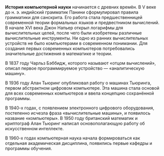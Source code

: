 **История компьютерной науки** начинается с древних времён. В V веке до н. э. индийский грамматик Панини сформулировал правила грамматики для санскрита. Его работа стала предшественницей современной теории формальных языков и предвестником вычислений.
В начале XVI века Джон Напьер открыл логарифмы для вычислительных целей, после чего были изобретены различные вычислительные инструменты. Ни одно из ранних вычислительных устройств не было компьютерами в современном понимании. Для создания первых современных компьютеров потребовались значительные достижения в математике и теории.

В 1837 году Чарльз Бэббидж, которого называют «отцом вычислений», описал первое программируемое устройство — «аналитическую машину». 

В 1936 году Алан Тьюринг опубликовал работу о машинах Тьюринга, первом абстрактном цифровом компьютере. Эта машина стала основой для всех современных компьютеров и ввела концепцию сохранённой программы.

В 1940-х годах, с появлением электронного цифрового оборудования, постепенно исчезла фраза «вычислительные машины», и появилось название «компьютеры».
В 1950 году британский математик и криптограф Алан Тьюринг написал основополагающую работу об искусственном интеллекте. 

В 1960-х годах компьютерная наука начала формироваться как отдельная академическая дисциплина, появились первые кафедры и программы обучения. 